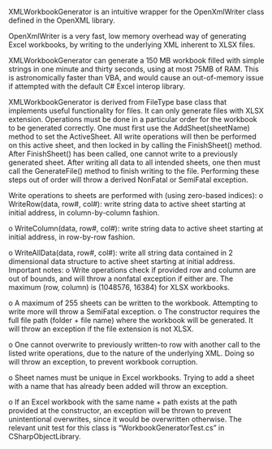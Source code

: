 XMLWorkbookGenerator is an intuitive wrapper for the OpenXmlWriter class defined in the OpenXML library. 

OpenXmlWriter is a very fast, low memory overhead way of generating Excel workbooks, by writing to the underlying XML inherent to XLSX files. 

XMLWorkbookGenerator can generate a 150 MB workbook filled with simple strings in one minute and thirty seconds, using at most 75MB of RAM. This is astronomically faster than VBA, and would cause an out-of-memory issue if attempted with the default C# Excel interop library. 

XMLWorkbookGenerator is derived from FileType base class that implements useful functionality for files. It can only generate files with XLSX extension. Operations must be done in a particular order for the workbook to be generated correctly. One must first use the AddSheet(sheetName) method to set the ActiveSheet. All write operations will then be performed on this active sheet, and then locked in by calling the FinishSheet() method. After FinishSheet() has been called, one cannot write to a previously generated sheet. After writing all data to all intended sheets, one then must call the GenerateFile() method to finish writing to the file. Performing these steps out of order will throw a derived NonFatal or SemiFatal exception.    

Write operations to sheets are performed with (using zero-based indices): o	WriteRow(data, row#, col#): write string data to active sheet starting at initial address, in column-by-column fashion. 

o	WriteColumn(data, row#, col#): write string data to active sheet starting at initial address, in row-by-row fashion. 

o	WriteAllData(data, row#, col#): write all string data contained in 2 dimensional data structure to active sheet starting at initial address. Important notes: o	Write operations check if provided row and column are out of bounds, and will throw a nonfatal exception if either are. The maximum (row, column) is (1048576, 16384) for XLSX workbooks. 

o	A maximum of 255 sheets can be written to the workbook. Attempting to write more will throw a SemiFatal exception. o	The constructor requires the full file path (folder + file name) where the workbook will be generated. It will throw an exception if the file extension is not XLSX. 

o	One cannot overwrite to previously written-to row with another call to the listed write operations, due to the nature of the underlying XML. Doing so will throw an exception, to prevent workbook corruption. 

o	Sheet names must be unique in Excel workbooks. Trying to add a sheet with a name that has already been added will throw an exception. 

o	If an Excel workbook with the same name + path exists at the path provided at the constructor, an exception will be thrown to prevent unintentional overwrites, since it would be overwritten otherwise. The relevant unit test for this class is “WorkbookGeneratorTest.cs” in CSharpObjectLibrary.
